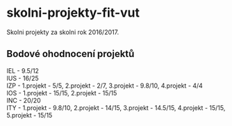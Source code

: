 # skolni-projekty-fit-vut
Skolni projekty za skolni rok 2016/2017. <br>
<h2> Bodové ohodnocení projektů </h2>  
IEL - 9.5/12 <br>
IUS - 16/25 <br>
IZP - 1.projekt - 5/5, 2.projekt - 2/7, 3.projekt - 9.8/10, 4.projekt - 4/4 <br>
IOS - 1.projekt - 15/15, 2.projekt - 15/15 <br>
INC - 20/20 <br>
ITY - 1.projekt - 9.8/10, 2.projekt - 14/15, 3.projekt - 14.5/15, 4.projekt - 15/15, 5.projekt - 15/15 
